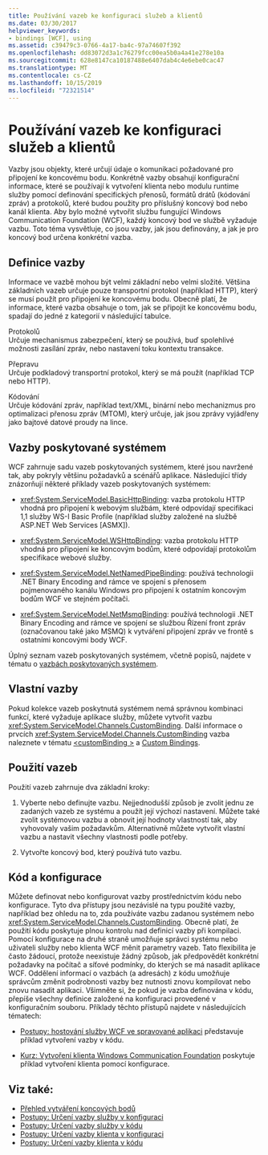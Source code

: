 ```yaml
---
title: Používání vazeb ke konfiguraci služeb a klientů
ms.date: 03/30/2017
helpviewer_keywords:
- bindings [WCF], using
ms.assetid: c39479c3-0766-4a17-ba4c-97a74607f392
ms.openlocfilehash: dd83072d3a1c76279fcc00ea5b0a4a41e278e10a
ms.sourcegitcommit: 628e8147ca10187488e6407dab4c4e6ebe0cac47
ms.translationtype: MT
ms.contentlocale: cs-CZ
ms.lasthandoff: 10/15/2019
ms.locfileid: "72321514"
---
```

# <a name="using-bindings-to-configure-services-and-clients"></a>Používání vazeb ke konfiguraci služeb a klientů
Vazby jsou objekty, které určují údaje o komunikaci požadované pro připojení ke koncovému bodu. Konkrétně vazby obsahují konfigurační informace, které se používají k vytvoření klienta nebo modulu runtime služby pomocí definování specifických přenosů, formátů drátů (kódování zpráv) a protokolů, které budou použity pro příslušný koncový bod nebo kanál klienta. Aby bylo možné vytvořit službu fungující Windows Communication Foundation (WCF), každý koncový bod ve službě vyžaduje vazbu. Toto téma vysvětluje, co jsou vazby, jak jsou definovány, a jak je pro koncový bod určena konkrétní vazba.  
  
## <a name="what-a-binding-defines"></a>Definice vazby  
 Informace ve vazbě mohou být velmi základní nebo velmi složité. Většina základních vazeb určuje pouze transportní protokol (například HTTP), který se musí použít pro připojení ke koncovému bodu. Obecně platí, že informace, které vazba obsahuje o tom, jak se připojit ke koncovému bodu, spadají do jedné z kategorií v následující tabulce.  
  
 Protokolů  
 Určuje mechanismus zabezpečení, který se používá, buď spolehlivé možnosti zasílání zpráv, nebo nastavení toku kontextu transakce.  
  
 Přepravu  
 Určuje podkladový transportní protokol, který se má použít (například TCP nebo HTTP).  
  
 Kódování  
 Určuje kódování zpráv, například text/XML, binární nebo mechanizmus pro optimalizaci přenosu zpráv (MTOM), který určuje, jak jsou zprávy vyjádřeny jako bajtové datové proudy na lince.  
  
## <a name="system-provided-bindings"></a>Vazby poskytované systémem  
 WCF zahrnuje sadu vazeb poskytovaných systémem, které jsou navržené tak, aby pokryly většinu požadavků a scénářů aplikace. Následující třídy znázorňují některé příklady vazeb poskytovaných systémem:  
  
- <xref:System.ServiceModel.BasicHttpBinding>: vazba protokolu HTTP vhodná pro připojení k webovým službám, které odpovídají specifikaci 1,1 služby WS-I Basic Profile (například služby založené na službě ASP.NET Web Services [ASMX]).  
  
- <xref:System.ServiceModel.WSHttpBinding>: vazba protokolu HTTP vhodná pro připojení ke koncovým bodům, které odpovídají protokolům specifikace webové služby.  
  
- <xref:System.ServiceModel.NetNamedPipeBinding>: používá technologii .NET Binary Encoding and rámce ve spojení s přenosem pojmenovaného kanálu Windows pro připojení k ostatním koncovým bodům WCF ve stejném počítači.  
  
- <xref:System.ServiceModel.NetMsmqBinding>: používá technologii .NET Binary Encoding and rámce ve spojení se službou Řízení front zpráv (označovanou také jako MSMQ) k vytváření připojení zpráv ve frontě s ostatními koncovými body WCF.  
  
 Úplný seznam vazeb poskytovaných systémem, včetně popisů, najdete v tématu o [vazbách poskytovaných systémem](system-provided-bindings.md).  
  
## <a name="custom-bindings"></a>Vlastní vazby  
 Pokud kolekce vazeb poskytnutá systémem nemá správnou kombinaci funkcí, které vyžaduje aplikace služby, můžete vytvořit vazbu <xref:System.ServiceModel.Channels.CustomBinding>. Další informace o prvcích <xref:System.ServiceModel.Channels.CustomBinding> vazba naleznete v tématu [\<customBinding >](../configure-apps/file-schema/wcf/custombinding.md) a [Custom Bindings](./extending/custom-bindings.md).  
  
## <a name="using-bindings"></a>Použití vazeb  
 Použití vazeb zahrnuje dva základní kroky:  
  
1. Vyberte nebo definujte vazbu. Nejjednodušší způsob je zvolit jednu ze zadaných vazeb ze systému a použít její výchozí nastavení. Můžete také zvolit systémovou vazbu a obnovit její hodnoty vlastností tak, aby vyhovovaly vašim požadavkům. Alternativně můžete vytvořit vlastní vazbu a nastavit všechny vlastnosti podle potřeby.  
  
2. Vytvořte koncový bod, který používá tuto vazbu.  
  
## <a name="code-and-configuration"></a>Kód a konfigurace  
 Můžete definovat nebo konfigurovat vazby prostřednictvím kódu nebo konfigurace. Tyto dva přístupy jsou nezávislé na typu použité vazby, například bez ohledu na to, zda používáte vazbu zadanou systémem nebo <xref:System.ServiceModel.Channels.CustomBinding>. Obecně platí, že použití kódu poskytuje plnou kontrolu nad definicí vazby při kompilaci. Pomocí konfigurace na druhé straně umožňuje správci systému nebo uživateli služby nebo klienta WCF měnit parametry vazeb. Tato flexibilita je často žádoucí, protože neexistuje žádný způsob, jak předpovědět konkrétní požadavky na počítač a síťové podmínky, do kterých se má nasadit aplikace WCF. Oddělení informací o vazbách (a adresách) z kódu umožňuje správcům změnit podrobnosti vazby bez nutnosti znovu kompilovat nebo znovu nasadit aplikaci. Všimněte si, že pokud je vazba definována v kódu, přepíše všechny definice založené na konfiguraci provedené v konfiguračním souboru. Příklady těchto přístupů najdete v následujících tématech:  
  
- [Postupy: hostování služby WCF ve spravované aplikaci](how-to-host-a-wcf-service-in-a-managed-application.md) představuje příklad vytvoření vazby v kódu.  
  
- [Kurz: Vytvoření klienta Windows Communication Foundation](how-to-create-a-wcf-client.md) poskytuje příklad vytvoření klienta pomocí konfigurace.  
  
## <a name="see-also"></a>Viz také:

- [Přehled vytváření koncových bodů](endpoint-creation-overview.md)
- [Postupy: Určení vazby služby v konfiguraci](how-to-specify-a-service-binding-in-configuration.md)
- [Postupy: Určení vazby služby v kódu](how-to-specify-a-service-binding-in-code.md)
- [Postupy: Určení vazby klienta v konfiguraci](how-to-specify-a-client-binding-in-configuration.md)
- [Postupy: Určení vazby klienta v kódu](how-to-specify-a-client-binding-in-code.md)
